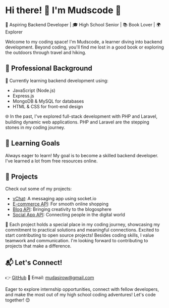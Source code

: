 # Hi there! 👋 I'm Mudscode 🚀

🌟 Aspiring Backend Developer | 🎓 High School Senior | 📚 Book Lover | 🌍 Explorer

Welcome to my coding space! I'm Mudscode, a learner diving into backend development. Beyond coding, you'll find me lost in a good book or exploring the outdoors through travel and hiking.

## 💼 Professional Background

🚀 Currently learning backend development using:
- JavaScript (Node.js)
- Express.js
- MongoDB & MySQL for databases
- HTML & CSS for front-end design

🌐 In the past, I've explored full-stack development with PHP and Laravel, building dynamic web applications. PHP and Laravel are the stepping stones in my coding journey.

## 🌱 Learning Goals

Always eager to learn! My goal is to become a skilled backend developer. I've learned a lot from free resources online.

## 🚀 Projects

Check out some of my projects:
- [vChat](https://github.com/mudscode/vChat): A messaging app using socket.io
- [E-commerce API](https://github.com/mudscode/E-commerce-APIs): For smooth online shopping
- [Blog API](https://github.com/mudscode/theBlog): Bringing creativity to the blogosphere
- [Social App API](https://github.com/mudscode/social): Connecting people in the digital world

🌟 Each project holds a special place in my coding journey, showcasing my commitment to practical solutions and meaningful connections.
Excited to start contributing to open source projects! Besides coding skills, I value teamwork and communication. I'm looking forward to contributing to projects that make a difference.

## 📬 Let's Connect!

👉 [GitHub](https://github.com/mudscode)
📧 Email: mudasirow@gmail.com

Eager to explore internship opportunities, connect with fellow developers, and make the most out of my high school coding adventures! Let's code together! 😊


